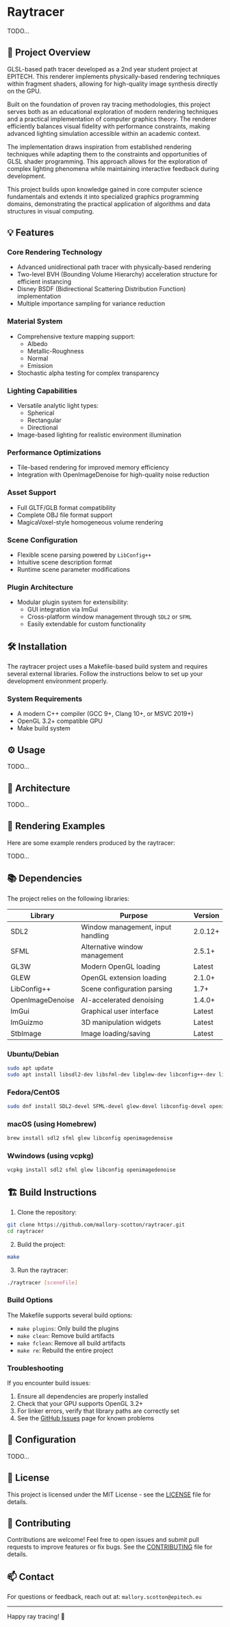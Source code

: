 #  Raytracer

TODO...

## 🚀 Project Overview

GLSL-based path tracer developed as a 2nd year student project at EPITECH. This renderer implements physically-based rendering techniques within fragment shaders, allowing for high-quality image synthesis directly on the GPU.

Built on the foundation of proven ray tracing methodologies, this project serves both as an educational exploration of modern rendering techniques and a practical implementation of computer graphics theory. The renderer efficiently balances visual fidelity with performance constraints, making advanced lighting simulation accessible within an academic context.

The implementation draws inspiration from established rendering techniques while adapting them to the constraints and opportunities of GLSL shader programming. This approach allows for the exploration of complex lighting phenomena while maintaining interactive feedback during development.

This project builds upon knowledge gained in core computer science fundamentals and extends it into specialized graphics programming domains, demonstrating the practical application of algorithms and data structures in visual computing.

## 💡 Features

### Core Rendering Technology

- Advanced unidirectional path tracer with physically-based rendering
- Two-level BVH (Bounding Volume Hierarchy) acceleration structure for efficient instancing
- Disney BSDF (Bidirectional Scattering Distribution Function) implementation
- Multiple importance sampling for variance reduction

### Material System

- Comprehensive texture mapping support:
    - Albedo
    - Metallic-Roughness
    - Normal
    - Emission
- Stochastic alpha testing for complex transparency

### Lighting Capabilities

- Versatile analytic light types:
    - Spherical
    - Rectangular
    - Directional
- Image-based lighting for realistic environment illumination

### Performance Optimizations

- Tile-based rendering for improved memory efficiency
- Integration with OpenImageDenoise for high-quality noise reduction

### Asset Support

- Full GLTF/GLB format compatibility
- Complete OBJ file format support
- MagicaVoxel-style homogeneous volume rendering

### Scene Configuration

- Flexible scene parsing powered by `LibConfig++`
- Intuitive scene description format
- Runtime scene parameter modifications

### Plugin Architecture

- Modular plugin system for extensibility:
    - GUI integration via ImGui
    - Cross-platform window management through `SDL2` or `SFML`
    - Easily extendable for custom functionality

## 🛠️ Installation

The raytracer project uses a Makefile-based build system and requires several external libraries. Follow the instructions below to set up your development environment properly.

### System Requirements

- A modern C++ compiler (GCC 9+, Clang 10+, or MSVC 2019+)
- OpenGL 3.2+ compatible GPU
- Make build system

## ⚙️ Usage

TODO...

## 🧩 Architecture

TODO...

## 🎨 Rendering Examples

Here are some example renders produced by the raytracer:

TODO...

## 📚 Dependencies

The project relies on the following libraries:

|Library            |Purpose                            |Version    |
|-------------------|-----------------------------------|-----------|
|SDL2               |Window management, input handling  |2.0.12+    |
|SFML               |Alternative window management      |2.5.1+     |
|GL3W               |Modern OpenGL loading              |Latest     |
|GLEW               |OpenGL extension loading           |2.1.0+     |
|LibConfig++        |Scene configuration parsing        |1.7+       |
|OpenImageDenoise   |AI-accelerated denoising           |1.4.0+     |
|ImGui              |Graphical user interface           |Latest     |
|ImGuizmo           |3D manipulation widgets            |Latest     |
|StbImage           |Image loading/saving               |Latest     |

### Ubuntu/Debian

```bash
sudo apt update
sudo apt install libsdl2-dev libsfml-dev libglew-dev libconfig++-dev libopenimagedenoise-dev build-essential
```

### Fedora/CentOS

```bash
sudo dnf install SDL2-devel SFML-devel glew-devel libconfig-devel openimagedenoise-devel make gcc-c++
```

### macOS (using Homebrew)

```bash
brew install sdl2 sfml glew libconfig openimagedenoise
```

### Wwindows (using vcpkg)

```bash
vcpkg install sdl2 sfml glew libconfig openimagedenoise
```

## 🏗️ Build Instructions

1. Clone the repository:

```bash
git clone https://github.com/mallory-scotton/raytracer.git
cd raytracer
```

2. Build the project:

```bash
make
```

3. Run the raytracer:

```bash
./raytracer [sceneFile]
```

### Build Options

The Makefile supports several build options:

- `make plugins`: Only build the plugins
- `make clean`: Remove build artifacts
- `make fclean`: Remove all build artifacts
- `make re`: Rebuild the entire project

### Troubleshooting

If you encounter build issues:

1. Ensure all dependencies are properly installed
2. Check that your GPU supports OpenGL 3.2+
3. For linker errors, verify that library paths are correctly set
4. See the [GitHub Issues](https://github.com/mallory-scotton/raytracer/issues) page for known problems

## 🔧 Configuration

TODO...

## 📝 License

This project is licensed under the MIT License - see the [LICENSE](./LICENSE.md) file for details.

## 🤝 Contributing

Contributions are welcome! Feel free to open issues and submit pull requests to improve features or fix bugs. See the [CONTRIBUTING](./CONTRIBUTING.md) file for details.

## 📫 Contact

For questions or feedback, reach out at: `mallory.scotton@epitech.eu`

---

Happy ray tracing! 🌟
